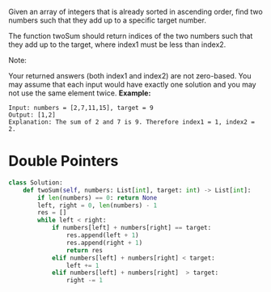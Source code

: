 Given an array of integers that is already sorted in ascending order, find two numbers such that they add up to a specific target number.

The function twoSum should return indices of the two numbers such that they add up to the target, where index1 must be less than index2.

Note:

Your returned answers (both index1 and index2) are not zero-based.
You may assume that each input would have exactly one solution and you may not use the same element twice.
**Example:**
```
Input: numbers = [2,7,11,15], target = 9
Output: [1,2]
Explanation: The sum of 2 and 7 is 9. Therefore index1 = 1, index2 = 2.
```
# Double Pointers
```python
class Solution:
    def twoSum(self, numbers: List[int], target: int) -> List[int]:
        if len(numbers) == 0: return None
        left, right = 0, len(numbers) - 1
        res = []
        while left < right:
            if numbers[left] + numbers[right] == target:
                res.append(left + 1)
                res.append(right + 1)
                return res
            elif numbers[left] + numbers[right] < target:
                left += 1
            elif numbers[left] + numbers[right]  > target:
                right -= 1
```